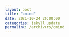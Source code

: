 ```yaml
---
layout: post
title: "cmind"
date: 2021-10-24 20:00:00
categories: jekyll update
permalink: /archivers/cmind
---
```


